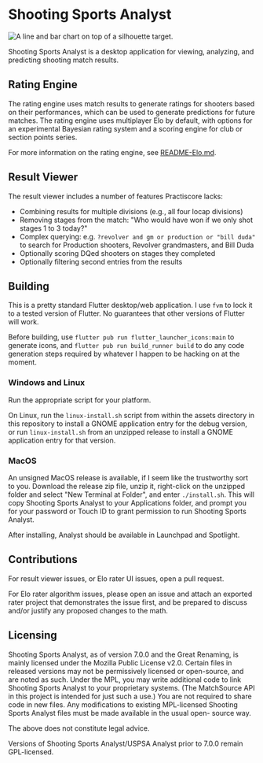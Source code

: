 # Shooting Sports Analyst
![A line and bar chart on top of a silhouette target.](https://github.com/jslater89/uspsa-result-viewer/blob/develop/assets/icon.png?raw=true)

Shooting Sports Analyst is a desktop application for viewing, analyzing, and predicting shooting
match results.

## Rating Engine
The rating engine uses match results to generate ratings for shooters based on their performances,
which can be used to generate predictions for future matches. The rating engine uses multiplayer
Elo by default, with options for an experimental Bayesian rating system and a scoring engine for
club or section points series.

For more information on the rating engine, see [README-Elo.md](https://github.com/jslater89/uspsa-result-viewer/blob/develop/README-Elo.md).

## Result Viewer
The result viewer includes a number of features Practiscore lacks:
* Combining results for multiple divisions (e.g., all four locap divisions)
* Removing stages from the match: "Who would have won if we only shot stages 1 to 3 today?"
* Complex querying: e.g. `?revolver and gm or production or "bill duda"` to search for Production
shooters, Revolver grandmasters, and Bill Duda
* Optionally scoring DQed shooters on stages they completed
* Optionally filtering second entries from the results

## Building
This is a pretty standard Flutter desktop/web application. I use `fvm` to lock it to a tested
version of Flutter. No guarantees that other versions of Flutter will work.

Before building, use `flutter pub run flutter_launcher_icons:main` to generate icons, and
`flutter pub run build_runner build` to do any code generation steps required by whatever I happen
to be hacking on at the moment.

### Windows and Linux
Run the appropriate script for your platform.

On Linux, run the `linux-install.sh` script from within the assets directory in this repository
to install a GNOME application entry for the debug version, or run `linux-install.sh` from an
unzipped release to install a GNOME application entry for that version.

### MacOS
An unsigned MacOS release is available, if I seem like the trustworthy sort to you. Download the
release zip file, unzip it, right-click on the unzipped folder and select "New Terminal at Folder",
and enter `./install.sh`. This will copy Shooting Sports Analyst to your Applications folder, and
prompt you for your password or Touch ID to grant permission to run Shooting Sports Analyst.

After installing, Analyst should be available in Launchpad and Spotlight.

## Contributions
For result viewer issues, or Elo rater UI issues, open a pull request.

For Elo rater algorithm issues, please open an issue and attach an exported rater project that
demonstrates the issue first, and be prepared to discuss and/or justify any proposed changes to the
math.

## Licensing
Shooting Sports Analyst, as of version 7.0.0 and the Great Renaming, is mainly licensed under the
Mozilla Public License v2.0. Certain files in released versions may not be permissively licensed
or open-source, and are noted as such. Under the MPL, you may write additional code to link
Shooting Sports Analyst to your proprietary systems. (The MatchSource API in this project is
intended for just such a use.) You are not required to share code in new files. Any modifications
to existing MPL-licensed Shooting Sports Analyst files must be made available in the usual open-
source way.

The above does not constitute legal advice.

Versions of Shooting Sports Analyst/USPSA Analyst prior to 7.0.0 remain GPL-licensed.